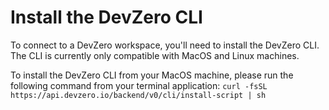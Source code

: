# Install the DevZero CLI

To connect to a DevZero workspace, you'll need to install the DevZero CLI. The CLI is currently only compatible with MacOS and Linux machines.&#x20;

To install the DevZero CLI from your MacOS machine, please run the following command from your terminal application: `curl -fsSL https://api.devzero.io/backend/v0/cli/install-script | sh`

